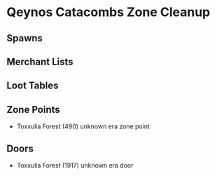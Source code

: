 # Qeynos Catacombs Zone Cleanup

## Spawns

## Merchant Lists

## Loot Tables

## Zone Points

* Toxxulia Forest (490) unknown era zone point

## Doors

* Toxxulia Forest (1917) unknown era door

